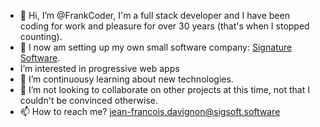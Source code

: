 - 👋 Hi, I’m @FrankCoder, I'm a full stack developer and I have been coding for work and pleasure for over 30 years (that's when I stopped counting). 
- 👀 I now am setting up my own small software company: [Signature Software](https://www.sigsoft.software).
- I’m interested in progressive web apps
- 🌱 I’m continuousy learning about new technologies.
- 💞️ I’m not looking to collaborate on other projects at this time, not that I couldn't be convinced otherwise.
- 📫 How to reach me? jean-francois.davignon@sigsoft.software

<!---
FrankCoder/FrankCoder is a ✨ special ✨ repository because its `README.md` (this file) appears on your GitHub profile.
You can click the Preview link to take a look at your changes.
--->
